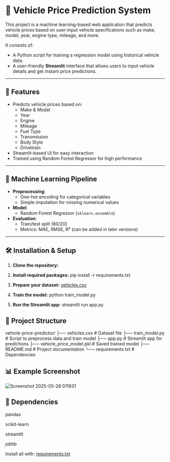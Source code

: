 # 🚗 Vehicle Price Prediction System

This project is a machine learning-based web application that predicts vehicle prices based on user-input vehicle specifications such as make, model, year, engine type, mileage, and more.

It consists of:
- A Python script for training a regression model using historical vehicle data.
- A user-friendly **Streamlit** interface that allows users to input vehicle details and get instant price predictions.

---

## 📌 Features

- Predicts vehicle prices based on:
  - Make & Model
  - Year
  - Engine
  - Mileage
  - Fuel Type
  - Transmission
  - Body Style
  - Drivetrain
- Streamlit-based UI for easy interaction
- Trained using Random Forest Regressor for high performance

---

## 🧠 Machine Learning Pipeline

- **Preprocessing**:
  - One-hot encoding for categorical variables
  - Simple imputation for missing numerical values
- **Model**:
  - Random Forest Regressor (`sklearn.ensemble`)
- **Evaluation**:
  - Train/test split (80/20)
  - Metrics: MAE, RMSE, R² (can be added in later versions)

---

## 🛠️ Installation & Setup

1. **Clone the repository:**



2. **Install required packages:**
pip install -r requirements.txt

3. **Prepare your dataset:**
[vehicles.csv](https://github.com/user-attachments/files/20465532/vehicles.csv)

4. **Train the model:**
python train_model.py

5. **Run the Streamlit app:**
streamlit run app.py

## 📁 Project Structure

vehicle-price-predictor/
├── vehicles.csv                 # Dataset file
├── train_model.py              # Script to preprocess data and train model
├── app.py                      # Streamlit app for predictions
├── vehicle_price_model.pkl     # Saved trained model
├── README.md                   # Project documentation
└── requirements.txt            # Dependencies

## 📊 Example Screenshot

![Screenshot 2025-05-28 011931](https://github.com/user-attachments/assets/692314b2-63fd-4291-a25c-92ddc6cdcd82)

## 📌 Dependencies
pandas

scikit-learn

streamlit

joblib

Install all with:
[requirements.txt](https://github.com/user-attachments/files/20465618/requirements.txt)



